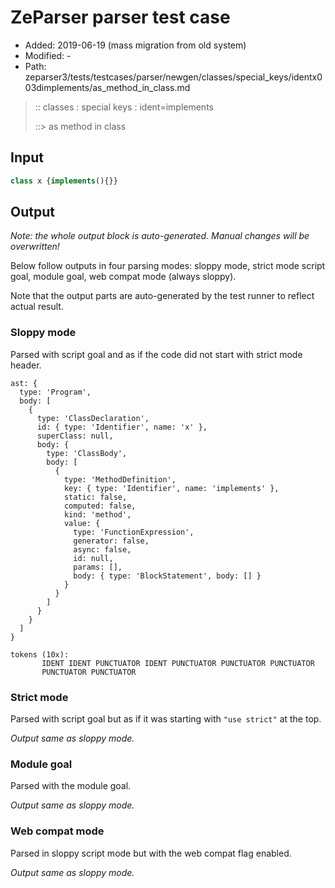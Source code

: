 # ZeParser parser test case

- Added: 2019-06-19 (mass migration from old system)
- Modified: -
- Path: zeparser3/tests/testcases/parser/newgen/classes/special_keys/identx003dimplements/as_method_in_class.md

> :: classes : special keys : ident=implements
>
> ::> as method in class

## Input

`````js
class x {implements(){}}
`````

## Output

_Note: the whole output block is auto-generated. Manual changes will be overwritten!_

Below follow outputs in four parsing modes: sloppy mode, strict mode script goal, module goal, web compat mode (always sloppy).

Note that the output parts are auto-generated by the test runner to reflect actual result.

### Sloppy mode

Parsed with script goal and as if the code did not start with strict mode header.

`````
ast: {
  type: 'Program',
  body: [
    {
      type: 'ClassDeclaration',
      id: { type: 'Identifier', name: 'x' },
      superClass: null,
      body: {
        type: 'ClassBody',
        body: [
          {
            type: 'MethodDefinition',
            key: { type: 'Identifier', name: 'implements' },
            static: false,
            computed: false,
            kind: 'method',
            value: {
              type: 'FunctionExpression',
              generator: false,
              async: false,
              id: null,
              params: [],
              body: { type: 'BlockStatement', body: [] }
            }
          }
        ]
      }
    }
  ]
}

tokens (10x):
       IDENT IDENT PUNCTUATOR IDENT PUNCTUATOR PUNCTUATOR PUNCTUATOR
       PUNCTUATOR PUNCTUATOR
`````

### Strict mode

Parsed with script goal but as if it was starting with `"use strict"` at the top.

_Output same as sloppy mode._

### Module goal

Parsed with the module goal.

_Output same as sloppy mode._

### Web compat mode

Parsed in sloppy script mode but with the web compat flag enabled.

_Output same as sloppy mode._
